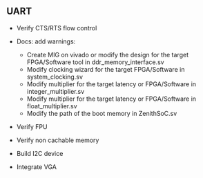 ## UART

* Verify CTS/RTS flow control

* Docs: add warnings: 
  * Create MIG on vivado or modify the design for the target FPGA/Software tool in ddr_memory_interface.sv
  * Modify clocking wizard for the target FPGA/Software in system_clocking.sv
  * Modify multiplier for the target latency or FPGA/Software in integer_multiplier.sv
  * Modify multiplier for the target latency or FPGA/Software in float_multiplier.sv
  * Modify the path of the boot memory in ZenithSoC.sv

* Verify FPU
* Verify non cachable memory
* Build I2C device
* Integrate VGA